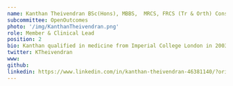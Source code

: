 ```yaml
---
name: Kanthan Theivendran BSc(Hons), MBBS,  MRCS, FRCS (Tr & Orth) Consultant Orthopaedic Surgeon
subcommittee: OpenOutcomes
photo: '/img/KanthanTheivendran.png'
role: Member & Clinical Lead
position: 2
bio: Kanthan qualified in medicine from Imperial College London in 2003 and obtained a BSc in Orthopaedic Science from University College London in 2001 whilst an undergraduate. He completed his Orthopaedic training in Birmingham and specialist fellowship training in shoulder and upper limb surgery in Derby & Wrightington. He is a Consultant Orthopaedic Surgeon at Sandwell & West Birmingham Hospitals NHS Trust since 2016 and is the Upper limb and Research lead within the department. He sits on the R&D committee for the trust. Mr Theivendran is an Honorary Professor at the School of Engineering and Applied Science, Biomedical Engineering Research Unit at Aston University and an Honorary Senior Lecturer in Orthopaedic Surgery at Aston Medical School. His interests include Clinical trials, Biomedical Engineering, Health Tech/Health IT and patient reported outcome measures (PROMs).
twitter: KTheivendran
www: 
github: 
linkedin: https://www.linkedin.com/in/kanthan-theivendran-46381140/?originalSubdomain=uk
---
```

